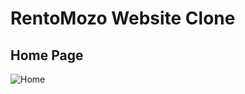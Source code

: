 # RentoMozo Website Clone

## Home Page
![Home]([https://1drv.ms/u/s!Asj3Rwi0IVb4iqU87hmGWBwd75uBdQ?e=gm7THv](https://onedrive.live.com/?authkey=%21AO4ZhlgcHe%2DbgXU&cid=F85621B40847F7C8&id=F85621B40847F7C8%21168636&parId=F85621B40847F7C8%21168635&o=OneUp))
